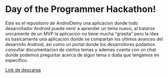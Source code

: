 # Day of the Programmer Hackathon!

Este es el repositorio de AndroiDemy una aplicacion donde todo desarrollador Android puede venir a aprender un tema nuevo,
al tratarse unicamente de un MVP la aplicacion no tiene mucha "grasita" pero la idea es basicamente una aplicacion donde se 
compartan los ultimos avances del desarrollo Android, asi como un portal donde los desarrollores podamos consultar documentacion 
de ciertos temas y ademas cuenta con un chat donde podemos preguntar acerca de algun tema o duda que tengamos en especifico.

[Link de descarga](https://drive.google.com/file/d/1gb98JO7pu5EtLz7gi-pGisI88CB0c5t3/view?usp=sharing)
